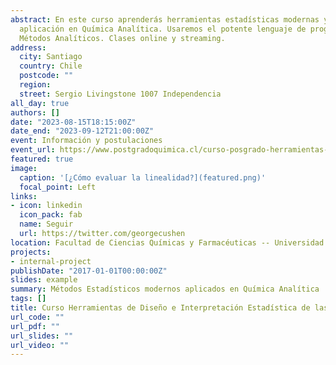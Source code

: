 ```yaml
---
abstract: En este curso aprenderás herramientas estadísticas modernas y su 
  aplicación en Química Analítica. Usaremos el potente lenguaje de programación   `R` y librerías especializadas en Metrología Química y Validación de 
  Métodos Analíticos. Clases online y streaming.
address:
  city: Santiago
  country: Chile
  postcode: ""
  region: 
  street: Sergio Livingstone 1007 Independencia
all_day: true
authors: []
date: "2023-08-15T18:15:00Z"
date_end: "2023-09-12T21:00:00Z"
event: Información y postulaciones
event_url: https://www.postgradoquimica.cl/curso-posgrado-herramientas-diseno-interpretacion-estadistica-mediciones-version-semipresencial-2/
featured: true
image:
  caption: '[¿Cómo evaluar la linealidad?](featured.png)'
  focal_point: Left
links:
- icon: linkedin
  icon_pack: fab
  name: Seguir
  url: https://twitter.com/georgecushen
location: Facultad de Ciencias Químicas y Farmacéuticas -- Universidad de Chile
projects:
- internal-project
publishDate: "2017-01-01T00:00:00Z"
slides: example
summary: Métodos Estadísticos modernos aplicados en Química Analítica
tags: []
title: Curso Herramientas de Diseño e Interpretación Estadística de las Mediciones
url_code: ""
url_pdf: ""
url_slides: ""
url_video: ""
---
```






<!---
{{% callout note %}}
Click on the **Slides** button above to view the built-in slides feature.
{{% /callout %}}

Slides can be added in a few ways:

- **Create** slides using Wowchemy's [*Slides*](https://wowchemy.com/docs/managing-content/#create-slides) feature and link using `slides` parameter in the front matter of the talk file
- **Upload** an existing slide deck to `static/` and link using `url_slides` parameter in the front matter of the talk file
- **Embed** your slides (e.g. Google Slides) or presentation video on this page using [shortcodes](https://wowchemy.com/docs/writing-markdown-latex/).

Further event details, including [page elements](https://wowchemy.com/docs/writing-markdown-latex/) such as image galleries, can be added to the body of this page.
-->

